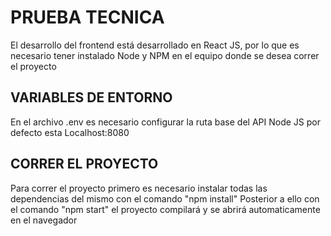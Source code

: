 # PRUEBA TECNICA
El desarrollo del frontend está desarrollado en React JS, por lo que es necesario tener
instalado Node y NPM en el equipo donde se desea correr el proyecto

## VARIABLES DE ENTORNO
En el archivo .env es necesario configurar la ruta base del API Node JS por defecto esta Localhost:8080

## CORRER EL PROYECTO
Para correr el proyecto primero es necesario instalar todas las dependencias del mismo con el comando "npm install"
Posterior a ello con el comando "npm start" el proyecto compilará y se abrirá automaticamente en el navegador